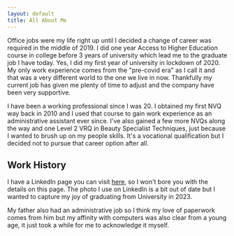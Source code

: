 ```yaml
---
layout: default
title: All About Me
---
```


[comment]: # (re-write this page later)

Office jobs were my life right up until I decided a change of career was required in the middle of 2019.  I did one year Access to Higher Education course in college before 3 years of university which lead me to the graduate job I have today.  Yes, I did my first year of university in lockdown of 2020.  My only work experience comes from the "pre-covid era" as I call it and that was a very different world to the one we live in now.  Thankfully my current job has given me plenty of time to adjust and the company have been very supportive.

I have been a working professional since I was 20.  I obtained my first NVQ way back in 2010 and I used that course to gain work experience as an administrative assistant ever since.  I've also gained a few more NVQs along the way and one Level 2 VRQ in Beauty Specialist Techniques, just because I wanted to brush up on my people skills.  It's a vocational qualification but I decided not to pursue that career option after all.

## Work History

I have a LinkedIn page you can visit <a href="https://www.linkedin.com/in/shelley-lay-932577b4/" target="_blank">here</a>, so I won't bore you with the details on this page. The photo I use on LinkedIn is a bit out of date but I wanted to capture my joy of graduating from University in 2023.

My father also had an administrative job so I think my love of paperwork comes from him but my affinity with computers was also clear from a young age, it just took a while for me to acknowledge it myself.

